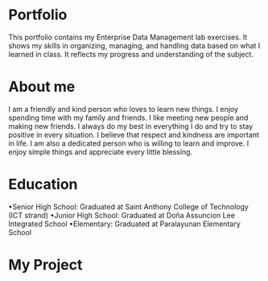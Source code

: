 # Portfolio
This portfolio contains my Enterprise Data Management lab exercises. It shows my skills in organizing, managing, and handling data based on what I learned in class. It reflects my progress and understanding of the subject.

# About me
I am a friendly and kind person who loves to learn new things. I enjoy spending time with my family and friends. I like meeting new people and making new friends. I always do my best in everything I do and try to stay positive in every situation. I believe that respect and kindness are important in life. I am also a dedicated person who is willing to learn and improve. I enjoy simple things and appreciate every little blessing.

# Education
•Senior High School: Graduated at Saint Anthony College of Technology (ICT strand)
•Junior High School: Graduated at Doña Assuncion Lee Integrated School
•Elementary: Graduated at Paralayunan Elementary School

# My Project
